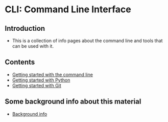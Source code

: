 # CLI: Command Line Interface


## Introduction

- This is a collection of info pages about the command line and tools that can be used with it. 

## Contents

- [Getting started with the command line](cli)
- [Getting started with Python](python)
- [Getting started with Git](git)


## Some background info about this material

- [Background info](backgroundInfo)
